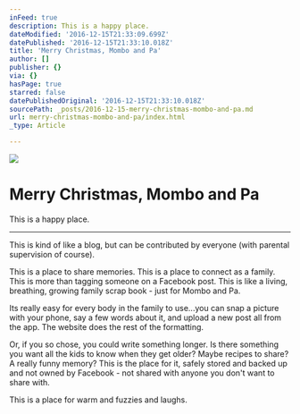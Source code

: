 ```yaml
---
inFeed: true
description: This is a happy place.
dateModified: '2016-12-15T21:33:09.699Z'
datePublished: '2016-12-15T21:33:10.018Z'
title: 'Merry Christmas, Mombo and Pa'
author: []
publisher: {}
via: {}
hasPage: true
starred: false
datePublishedOriginal: '2016-12-15T21:33:10.018Z'
sourcePath: _posts/2016-12-15-merry-christmas-mombo-and-pa.md
url: merry-christmas-mombo-and-pa/index.html
_type: Article

---
```

![](https://the-grid-user-content.s3-us-west-2.amazonaws.com/999fdd1d-fce1-4189-9c0a-f89036f60f23.jpg)

# Merry Christmas, Mombo and Pa

This is a happy place.

---

This is kind of like a blog, but can be contributed by everyone (with parental supervision of course). 

This is a place to share memories. This is a place to connect as a family. This is more than tagging someone on a Facebook post. This is like a living, breathing, growing family scrap book - just for Mombo and Pa. 

Its really easy for every body in the family to use...you can snap a picture with your phone, say a few words about it, and upload a new post all from the app. The website does the rest of the formatting.

Or, if you so chose, you could write something longer. Is there something you want all the kids to know when they get older? Maybe recipes to share? A really funny memory? This is the place for it, safely stored and backed up and not owned by Facebook - not shared with anyone you don't want to share with.

This is a place for warm and fuzzies and laughs.